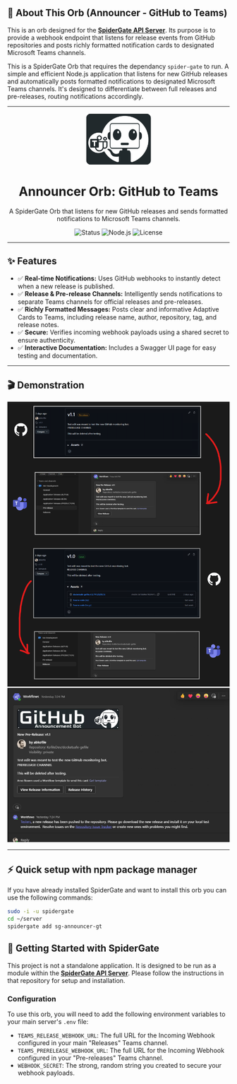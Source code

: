## 🎯 About This Orb (Announcer - GitHub to Teams)

This is an orb designed for the **[SpiderGate API Server](https://github.com/arvobowen/spider-gate)**. Its purpose is to provide a webhook endpoint that listens for release events from GitHub repositories and posts richly formatted notification cards to designated Microsoft Teams channels.

This is a SpiderGate Orb that requires the dependancy `spider-gate` to run.  A simple and efficient Node.js application that listens for new GitHub releases and automatically posts formatted notifications to designated Microsoft Teams channels. It's designed to differentiate between full releases and pre-releases, routing notifications accordingly.

---

<div align="center">
  <img src="https://raw.githubusercontent.com/arvobowen/sg-announcer-gt/main/assets/logo.png" alt="Announcer Orb Logo" width="150"/>
</div>

<h1 align="center">Announcer Orb: GitHub to Teams</h1>

<div align="center">
  A SpiderGate Orb that listens for new GitHub releases and sends formatted notifications to Microsoft Teams channels.
</div>

<div align="center">

![Status](https://img.shields.io/badge/Status-Active-brightgreen?style=for-the-badge)
![Node.js](https://img.shields.io/badge/Node.js-20.x-339933?style=for-the-badge&logo=nodedotjs)
![License](https://img.shields.io/badge/License-CC--BY--NC--SA--4.0-blue?style=for-the-badge)

</div>

---

## ✨ Features

* ✅ **Real-time Notifications:** Uses GitHub webhooks to instantly detect when a new release is published.
* ✅ **Release & Pre-release Channels:** Intelligently sends notifications to separate Teams channels for official releases and pre-releases.
* ✅ **Richly Formatted Messages:** Posts clear and informative Adaptive Cards to Teams, including release name, author, repository, tag, and release notes.
* ✅ **Secure:** Verifies incoming webhook payloads using a shared secret to ensure authenticity.
* ✅ **Interactive Documentation:** Includes a Swagger UI page for easy testing and documentation.

---

## 🎬 Demonstration

![Demo](./assets/demo.png)
![Demo New Card](./assets/demo-new-card-design.png)

---

## ⚡ Quick setup with npm package manager

If you have already installed SpiderGate and want to install this orb you can use the following commands:

```bash
sudo -i -u spidergate
cd ~/server
spidergate add sg-announcer-gt
```

## 🚀 Getting Started with SpiderGate

This project is not a standalone application. It is designed to be run as a module within the **[SpiderGate API Server](https://github.com/arvobowen/spider-gate)**. Please follow the instructions in that repository for setup and installation.

### Configuration

To use this orb, you will need to add the following environment variables to your main server's `.env` file:

* `TEAMS_RELEASE_WEBHOOK_URL`: The full URL for the Incoming Webhook configured in your main "Releases" Teams channel.
* `TEAMS_PRERELEASE_WEBHOOK_URL`: The full URL for the Incoming Webhook configured in your "Pre-releases" Teams channel.
* `WEBHOOK_SECRET`: The strong, random string you created to secure your webhook payloads.